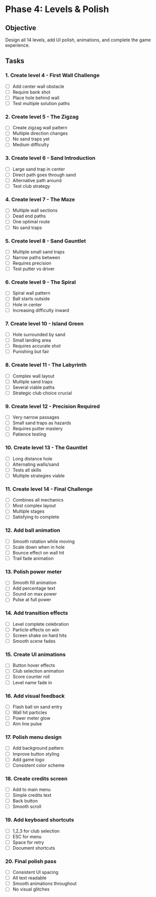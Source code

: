 # Phase 4: Levels & Polish

## Objective
Design all 14 levels, add UI polish, animations, and complete the game experience.

## Tasks

### 1. Create level 4 - First Wall Challenge
- [ ] Add center wall obstacle
- [ ] Require bank shot
- [ ] Place hole behind wall
- [ ] Test multiple solution paths

### 2. Create level 5 - The Zigzag
- [ ] Create zigzag wall pattern
- [ ] Multiple direction changes
- [ ] No sand traps yet
- [ ] Medium difficulty

### 3. Create level 6 - Sand Introduction
- [ ] Large sand trap in center
- [ ] Direct path goes through sand
- [ ] Alternative path around
- [ ] Test club strategy

### 4. Create level 7 - The Maze
- [ ] Multiple wall sections
- [ ] Dead end paths
- [ ] One optimal route
- [ ] No sand traps

### 5. Create level 8 - Sand Gauntlet
- [ ] Multiple small sand traps
- [ ] Narrow paths between
- [ ] Requires precision
- [ ] Test putter vs driver

### 6. Create level 9 - The Spiral
- [ ] Spiral wall pattern
- [ ] Ball starts outside
- [ ] Hole in center
- [ ] Increasing difficulty inward

### 7. Create level 10 - Island Green
- [ ] Hole surrounded by sand
- [ ] Small landing area
- [ ] Requires accurate shot
- [ ] Punishing but fair

### 8. Create level 11 - The Labyrinth
- [ ] Complex wall layout
- [ ] Multiple sand traps
- [ ] Several viable paths
- [ ] Strategic club choice crucial

### 9. Create level 12 - Precision Required
- [ ] Very narrow passages
- [ ] Small sand traps as hazards
- [ ] Requires putter mastery
- [ ] Patience testing

### 10. Create level 13 - The Gauntlet
- [ ] Long distance hole
- [ ] Alternating walls/sand
- [ ] Tests all skills
- [ ] Multiple strategies viable

### 11. Create level 14 - Final Challenge
- [ ] Combines all mechanics
- [ ] Most complex layout
- [ ] Multiple stages
- [ ] Satisfying to complete

### 12. Add ball animation
- [ ] Smooth rotation while moving
- [ ] Scale down when in hole
- [ ] Bounce effect on wall hit
- [ ] Trail fade animation

### 13. Polish power meter
- [ ] Smooth fill animation
- [ ] Add percentage text
- [ ] Sound on max power
- [ ] Pulse at full power

### 14. Add transition effects
- [ ] Level complete celebration
- [ ] Particle effects on win
- [ ] Screen shake on hard hits
- [ ] Smooth scene fades

### 15. Create UI animations
- [ ] Button hover effects
- [ ] Club selection animation
- [ ] Score counter roll
- [ ] Level name fade in

### 16. Add visual feedback
- [ ] Flash ball on sand entry
- [ ] Wall hit particles
- [ ] Power meter glow
- [ ] Aim line pulse

### 17. Polish menu design
- [ ] Add background pattern
- [ ] Improve button styling
- [ ] Add game logo
- [ ] Consistent color scheme

### 18. Create credits screen
- [ ] Add to main menu
- [ ] Simple credits text
- [ ] Back button
- [ ] Smooth scroll

### 19. Add keyboard shortcuts
- [ ] 1,2,3 for club selection
- [ ] ESC for menu
- [ ] Space for retry
- [ ] Document shortcuts

### 20. Final polish pass
- [ ] Consistent UI spacing
- [ ] All text readable
- [ ] Smooth animations throughout
- [ ] No visual glitches